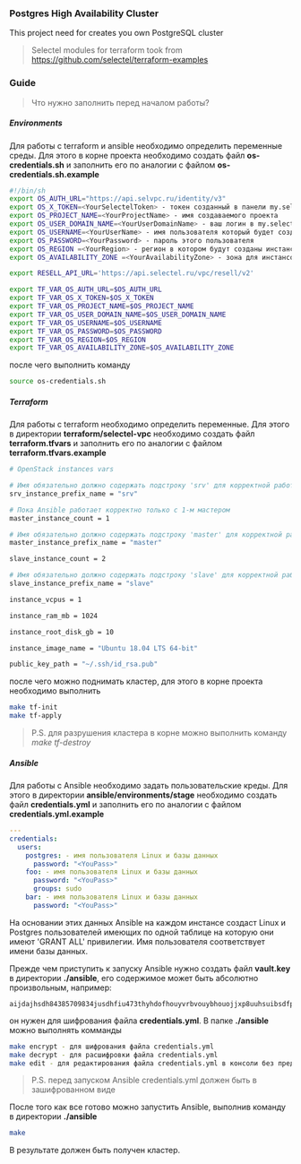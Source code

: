 ### Postgres High Availability Cluster
This project need for creates you own PostgreSQL cluster

> Selectel modules for terraform took from
https://github.com/selectel/terraform-examples

### Guide
> Что нужно заполнить перед началом работы?

##### Environments

Для работы с terraform и ansible необходимо определить переменные среды. Для этого в корне проекта необходимо создать файл **os-credentials.sh** и заполнить его по аналогии с файлом **os-credentials.sh.example**
``` bash
#!/bin/sh
export OS_AUTH_URL="https://api.selvpc.ru/identity/v3"
export OS_X_TOKEN=<YourSelectelToken> - токен созданный в панели my.selectel
export OS_PROJECT_NAME=<YourProjectName> - имя создаваемого проекта
export OS_USER_DOMAIN_NAME=<YourUserDomainName> - ваш логин в my.selectel
export OS_USERNAME=<YourUserName> - имя пользователя который будет создан в проекте
export OS_PASSWORD=<YourPassword> - пароль этого пользователя
export OS_REGION =<YourRegion> - регион в котором будут созданы инстансы
export OS_AVAILABILITY_ZONE =<YourAvailabilityZone> - зона для инстансов

export RESELL_API_URL='https://api.selectel.ru/vpc/resell/v2'

export TF_VAR_OS_AUTH_URL=$OS_AUTH_URL
export TF_VAR_OS_X_TOKEN=$OS_X_TOKEN
export TF_VAR_OS_PROJECT_NAME=$OS_PROJECT_NAME
export TF_VAR_OS_USER_DOMAIN_NAME=$OS_USER_DOMAIN_NAME
export TF_VAR_OS_USERNAME=$OS_USERNAME
export TF_VAR_OS_PASSWORD=$OS_PASSWORD
export TF_VAR_OS_REGION=$OS_REGION
export TF_VAR_OS_AVAILABILITY_ZONE=$OS_AVAILABILITY_ZONE
```

после чего выполнить команду
``` bash
source os-credentials.sh
```

##### Terraform

Для работы с terraform необходимо определить переменные. Для этого в директории **terraform/selectel-vpc** необходимо создать файл **terraform.tfvars** и заполнить его по аналогии с файлом **terraform.tfvars.example**
``` bash
# OpenStack instances vars

# Имя обязательно должно содержать подстроку 'srv' для корректной работы dynamic inventory
srv_instance_prefix_name = "srv"

# Пока Ansible работает корректно только с 1-м мастером
master_instance_count = 1

# Имя обязательно должно содержать подстроку 'master' для корректной работы dynamic inventory
master_instance_prefix_name = "master"

slave_instance_count = 2

# Имя обязательно должно содержать подстроку 'slave' для корректной работы dynamic inventory
slave_instance_prefix_name = "slave"

instance_vcpus = 1

instance_ram_mb = 1024

instance_root_disk_gb = 10

instance_image_name = "Ubuntu 18.04 LTS 64-bit"

public_key_path = "~/.ssh/id_rsa.pub"
```

после чего можно поднимать кластер, для этого в корне проекта необходимо выполнить
``` bash
make tf-init
make tf-apply
```
> P.S. для разрушения кластера в корне можно выполнить команду *make tf-destroy*

##### Ansible

Для работы с Ansible необходимо задать пользовательские креды. Для этого в директории **ansible/environments/stage** необходимо создать файл **credentials.yml** и заполнить его по аналогии с файлом **credentials.yml.example**

``` yaml
---
credentials:
  users:
    postgres: - имя пользователя Linux и базы данных
      password: "<YouPass>"
    foo: - имя пользователя Linux и базы данных
      password: "<YouPass>"
      groups: sudo
    bar: - имя пользователя Linux и базы данных
      password: "<YouPass>"
```
На основании этих данных Ansible на каждом инстансе создаст Linux и Postgres пользователей имеющих по одной таблице на которую они имеют 'GRANT ALL' привилегии. Имя пользователя соответствует имени базы данных.

Прежде чем приступить к запуску Ansible нужно создать файл **vault.key** в директории **./ansible**, его содержимое может быть абсолютно произвольным, например:
``` text
aijdajhsdh84385709834jusdhfiu473thyhdofhouyvrbvouybhouojjxp8uuhsuibsdfp
```
он нужен для шифрования файла **credentials.yml**. В папке **./ansible** можно выполнять комманды
``` bash
make encrypt - для шифрования файла credentials.yml
make decrypt - для расшифровки файла credentials.yml
make edit - для редактирования файла credentials.yml в консоли без предварительной расшифровки

```
> P.S. перед запуском Ansible credentials.yml должен быть в зашифрованном виде

После того как все готово можно запустить Ansible, выполнив команду в директории **./ansible**
``` bash
make
```
В результате должен быть получен кластер.
